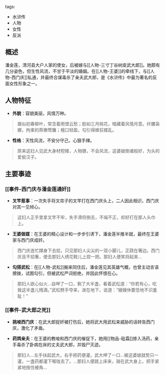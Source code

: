 tags:
  - 水浒传
  - 人物
  - 女性
  - 反派

## 概述
潘金莲，清河县大户人家的使女，后被嫁与[[人物-三寸丁谷树皮武大郎]]。她颇有几分姿色，但生性风流，不甘于平淡的婚姻。在[[人物-王婆]]的牵线下，与[[人物-西门庆]]私通，并最终合谋毒杀了亲夫武大郎，是《水浒传》中最为著名的反面女性形象之一。

## 人物特征
- **外貌**：容貌美丽，风情万种。
> 眉似初春柳叶，常含着雨恨云愁；脸如三月桃花，暗藏着风情月意。纤腰袅娜，拘束的燕懒莺慵；檀口轻盈，勾引得蜂狂蝶乱。

- **性格**：天性风流，不安分守己，心狠手辣。
> 原来这妇人见武大身材短矮，人物猥，不会风流，这婆娘倒诸般好，为头的爱偷汉子。

## 主要事迹
### [[事件-西门庆与潘金莲通奸]]
- **叉竿惹事**：一次失手将叉帘子的叉竿打在西门庆头上，二人因此相识，西门庆对其一见倾心。
> 这妇人正手里拿叉竿不牢，失手滑将倒去，不端不正，却好打在那人头巾上。

- **王婆做媒**：在王婆的精心设计和一步步引诱下，潘金莲半推半就，最终在王婆家与西门庆成奸。
> 西门庆连忙蹲身下去拾，只见那妇人尖尖的一双小脚儿，正跷在箸边。西门庆且不拾箸，便去那妇人绣花鞋儿上捏一把。那妇人便笑将起来...

- **勾搭武松**：在[[人物-武松]]搬来同住后，潘金莲见其英雄气概，也曾主动言语撩拨，试图勾引，但被武松严词拒绝，并因此怀恨在心。
> 那妇人欲心似火...自呷了一口，剩了大半盏，看着武松道：“你若有心，吃我这半盏儿残酒。”武松劈手夺来，泼在地下，说道：“嫂嫂休要恁地不识羞耻！”

### [[事件-武大郎之死]]
- **挑唆西门庆**：在武大郎捉奸被打伤后，她将武大用武松来威胁的话转告西门庆，激化了矛盾。

- **药鸩亲夫**：在王婆的教唆和西门庆的催促下，她用[[物品-砒霜]]掺入汤药，亲手毒杀了卧病在床的丈夫武大郎，并毁尸灭迹。
> 那妇人...左手扶起武大，右手把药便灌。武大呷了一口...被这婆娘就势只一灌，一盏药都灌下喉咙去了。...那妇人便跳上床来，骑在武大身上，把手紧紧地按住被角...
